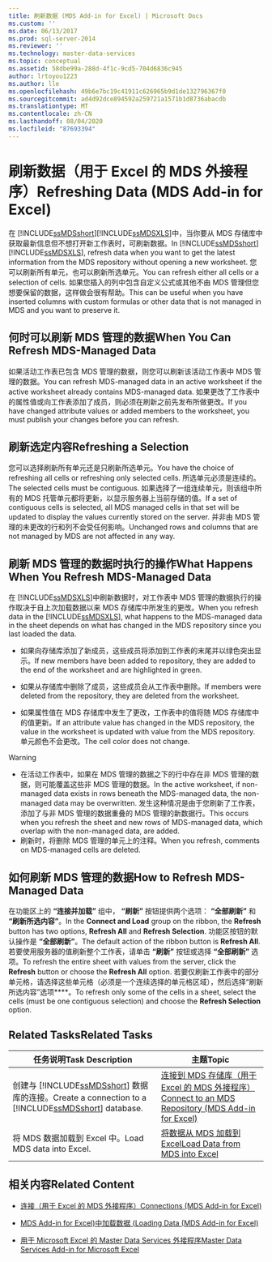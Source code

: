 ```yaml
---
title: 刷新数据 (MDS Add-in for Excel) | Microsoft Docs
ms.custom: ''
ms.date: 06/13/2017
ms.prod: sql-server-2014
ms.reviewer: ''
ms.technology: master-data-services
ms.topic: conceptual
ms.assetid: 58dbe99a-288d-4f1c-9cd5-704d6836c945
author: lrtoyou1223
ms.author: lle
ms.openlocfilehash: 49b6e7bc19c41911c626965b9d1de132796367f0
ms.sourcegitcommit: ad4d92dce894592a259721a1571b1d8736abacdb
ms.translationtype: MT
ms.contentlocale: zh-CN
ms.lasthandoff: 08/04/2020
ms.locfileid: "87693394"
---
```

# <a name="refreshing-data-mds-add-in-for-excel"></a><span data-ttu-id="706e0-102">刷新数据（用于 Excel 的 MDS 外接程序）</span><span class="sxs-lookup"><span data-stu-id="706e0-102">Refreshing Data (MDS Add-in for Excel)</span></span>
  <span data-ttu-id="706e0-103">在 [!INCLUDE[ssMDSshort](../../includes/ssmdsshort-md.md)][!INCLUDE[ssMDSXLS](../../includes/ssmdsxls-md.md)]中，当你要从 MDS 存储库中获取最新信息但不想打开新工作表时，可刷新数据。</span><span class="sxs-lookup"><span data-stu-id="706e0-103">In [!INCLUDE[ssMDSshort](../../includes/ssmdsshort-md.md)][!INCLUDE[ssMDSXLS](../../includes/ssmdsxls-md.md)], refresh data when you want to get the latest information from the MDS repository without opening a new worksheet.</span></span> <span data-ttu-id="706e0-104">您可以刷新所有单元，也可以刷新所选单元。</span><span class="sxs-lookup"><span data-stu-id="706e0-104">You can refresh either all cells or a selection of cells.</span></span> <span data-ttu-id="706e0-105">如果您插入的列中包含自定义公式或其他不由 MDS 管理但您想要保留的数据，这样做会很有帮助。</span><span class="sxs-lookup"><span data-stu-id="706e0-105">This can be useful when you have inserted columns with custom formulas or other data that is not managed in MDS and you want to preserve it.</span></span>  
  
## <a name="when-you-can-refresh-mds-managed-data"></a><span data-ttu-id="706e0-106">何时可以刷新 MDS 管理的数据</span><span class="sxs-lookup"><span data-stu-id="706e0-106">When You Can Refresh MDS-Managed Data</span></span>  
 <span data-ttu-id="706e0-107">如果活动工作表已包含 MDS 管理的数据，则您可以刷新该活动工作表中 MDS 管理的数据。</span><span class="sxs-lookup"><span data-stu-id="706e0-107">You can refresh MDS-managed data in an active worksheet if the active worksheet already contains MDS-managed data.</span></span> <span data-ttu-id="706e0-108">如果更改了工作表中的属性值或向工作表添加了成员，则必须在刷新之前先发布所做更改。</span><span class="sxs-lookup"><span data-stu-id="706e0-108">If you have changed attribute values or added members to the worksheet, you must publish your changes before you can refresh.</span></span>  
  
## <a name="refreshing-a-selection"></a><span data-ttu-id="706e0-109">刷新选定内容</span><span class="sxs-lookup"><span data-stu-id="706e0-109">Refreshing a Selection</span></span>  
 <span data-ttu-id="706e0-110">您可以选择刷新所有单元还是只刷新所选单元。</span><span class="sxs-lookup"><span data-stu-id="706e0-110">You have the choice of refreshing all cells or refreshing only selected cells.</span></span> <span data-ttu-id="706e0-111">所选单元必须是连续的。</span><span class="sxs-lookup"><span data-stu-id="706e0-111">The selected cells must be contiguous.</span></span> <span data-ttu-id="706e0-112">如果选择了一组连续单元，则该组中所有的 MDS 托管单元都将更新，以显示服务器上当前存储的值。</span><span class="sxs-lookup"><span data-stu-id="706e0-112">If a set of contiguous cells is selected, all MDS managed cells in that set will be updated to display the values currently stored on the server.</span></span> <span data-ttu-id="706e0-113">并非由 MDS 管理的未更改的行和列不会受任何影响。</span><span class="sxs-lookup"><span data-stu-id="706e0-113">Unchanged rows and columns that are not managed by MDS are not affected in any way.</span></span>  
  
## <a name="what-happens-when-you-refresh-mds-managed-data"></a><span data-ttu-id="706e0-114">刷新 MDS 管理的数据时执行的操作</span><span class="sxs-lookup"><span data-stu-id="706e0-114">What Happens When You Refresh MDS-Managed Data</span></span>  
 <span data-ttu-id="706e0-115">在 [!INCLUDE[ssMDSXLS](../../includes/ssmdsxls-md.md)]中刷新数据时，对工作表中 MDS 管理的数据执行的操作取决于自上次加载数据以来 MDS 存储库中所发生的更改。</span><span class="sxs-lookup"><span data-stu-id="706e0-115">When you refresh data in the [!INCLUDE[ssMDSXLS](../../includes/ssmdsxls-md.md)], what happens to the MDS-managed data in the sheet depends on what has changed in the MDS repository since you last loaded the data.</span></span>  
  
-   <span data-ttu-id="706e0-116">如果向存储库添加了新成员，这些成员将添加到工作表的末尾并以绿色突出显示。</span><span class="sxs-lookup"><span data-stu-id="706e0-116">If new members have been added to repository, they are added to the end of the worksheet and are highlighted in green.</span></span>  
  
-   <span data-ttu-id="706e0-117">如果从存储库中删除了成员，这些成员会从工作表中删除。</span><span class="sxs-lookup"><span data-stu-id="706e0-117">If members were deleted from the repository, they are deleted from the worksheet.</span></span>  
  
-   <span data-ttu-id="706e0-118">如果属性值在 MDS 存储库中发生了更改，工作表中的值将随 MDS 存储库中的值更新。</span><span class="sxs-lookup"><span data-stu-id="706e0-118">If an attribute value has changed in the MDS repository, the value in the worksheet is updated with value from the MDS repository.</span></span> <span data-ttu-id="706e0-119">单元颜色不会更改。</span><span class="sxs-lookup"><span data-stu-id="706e0-119">The cell color does not change.</span></span>  
  
> [!WARNING]
>  -   <span data-ttu-id="706e0-120">在活动工作表中，如果在 MDS 管理的数据之下的行中存在非 MDS 管理的数据，则可能覆盖这些非 MDS 管理的数据。</span><span class="sxs-lookup"><span data-stu-id="706e0-120">In the active worksheet, if non-managed data exists in rows beneath the MDS-managed data, the non-managed data may be overwritten.</span></span> <span data-ttu-id="706e0-121">发生这种情况是由于您刷新了工作表，添加了与非 MDS 管理的数据重叠的 MDS 管理的新数据行。</span><span class="sxs-lookup"><span data-stu-id="706e0-121">This occurs when you refresh the sheet and new rows of MDS-managed data, which overlap with the non-managed data, are added.</span></span>  
> -   <span data-ttu-id="706e0-122">刷新时，将删除 MDS 管理的单元上的注释。</span><span class="sxs-lookup"><span data-stu-id="706e0-122">When you refresh, comments on MDS-managed cells are deleted.</span></span>  
  
## <a name="how-to-refresh-mds-managed-data"></a><span data-ttu-id="706e0-123">如何刷新 MDS 管理的数据</span><span class="sxs-lookup"><span data-stu-id="706e0-123">How to Refresh MDS-Managed Data</span></span>  
 <span data-ttu-id="706e0-124">在功能区上的 **“连接并加载”** 组中， **“刷新”** 按钮提供两个选项： **“全部刷新”** 和 **“刷新所选内容”**。</span><span class="sxs-lookup"><span data-stu-id="706e0-124">In the **Connect and Load** group on the ribbon, the **Refresh** button has two options, **Refresh All** and **Refresh Selection**.</span></span> <span data-ttu-id="706e0-125">功能区按钮的默认操作是 **“全部刷新”**。</span><span class="sxs-lookup"><span data-stu-id="706e0-125">The default action of the ribbon button is **Refresh All**.</span></span> <span data-ttu-id="706e0-126">若要使用服务器的值刷新整个工作表，请单击 **“刷新”** 按钮或选择 **“全部刷新”** 选项。</span><span class="sxs-lookup"><span data-stu-id="706e0-126">To refresh the entire sheet with values from the server, click the **Refresh** button or choose the **Refresh All** option.</span></span> <span data-ttu-id="706e0-127">若要仅刷新工作表中的部分单元格，请选择这些单元格（必须是一个连续选择的单元格区域），然后选择“刷新所选内容”选项\*\*\*\*。</span><span class="sxs-lookup"><span data-stu-id="706e0-127">To refresh only some of the cells in a sheet, select the cells (must be one contiguous selection) and choose the **Refresh Selection** option.</span></span>  
  
## <a name="related-tasks"></a><span data-ttu-id="706e0-128">Related Tasks</span><span class="sxs-lookup"><span data-stu-id="706e0-128">Related Tasks</span></span>  
  
|<span data-ttu-id="706e0-129">任务说明</span><span class="sxs-lookup"><span data-stu-id="706e0-129">Task Description</span></span>|<span data-ttu-id="706e0-130">主题</span><span class="sxs-lookup"><span data-stu-id="706e0-130">Topic</span></span>|  
|----------------------|-----------|  
|<span data-ttu-id="706e0-131">创建与 [!INCLUDE[ssMDSshort](../../includes/ssmdsshort-md.md)] 数据库的连接。</span><span class="sxs-lookup"><span data-stu-id="706e0-131">Create a connection to a [!INCLUDE[ssMDSshort](../../includes/ssmdsshort-md.md)] database.</span></span>|[<span data-ttu-id="706e0-132">连接到 MDS 存储库（用于 Excel 的 MDS 外接程序）</span><span class="sxs-lookup"><span data-stu-id="706e0-132">Connect to an MDS Repository &#40;MDS Add-in for Excel&#41;</span></span>](connect-to-an-mds-repository-mds-add-in-for-excel.md)|  
|<span data-ttu-id="706e0-133">将 MDS 数据加载到 Excel 中。</span><span class="sxs-lookup"><span data-stu-id="706e0-133">Load MDS data into Excel.</span></span>|[<span data-ttu-id="706e0-134">将数据从 MDS 加载到 Excel</span><span class="sxs-lookup"><span data-stu-id="706e0-134">Load Data from MDS into Excel</span></span>](export-data-to-excel-from-master-data-services.md)|  
  
## <a name="related-content"></a><span data-ttu-id="706e0-135">相关内容</span><span class="sxs-lookup"><span data-stu-id="706e0-135">Related Content</span></span>  
  
-   [<span data-ttu-id="706e0-136">连接（用于 Excel 的 MDS 外接程序）</span><span class="sxs-lookup"><span data-stu-id="706e0-136">Connections &#40;MDS Add-in for Excel&#41;</span></span>](connections-mds-add-in-for-excel.md)  
  
-   [<span data-ttu-id="706e0-137">MDS Add-in for Excel&#41;中加载数据 &#40;</span><span class="sxs-lookup"><span data-stu-id="706e0-137">Loading Data &#40;MDS Add-in for Excel&#41;</span></span>](overview-exporting-data-to-excel-mds-add-in-for-excel.md)  
  
-   [<span data-ttu-id="706e0-138">用于 Microsoft Excel 的 Master Data Services 外接程序</span><span class="sxs-lookup"><span data-stu-id="706e0-138">Master Data Services Add-in for Microsoft Excel</span></span>](master-data-services-add-in-for-microsoft-excel.md)  
  
  
